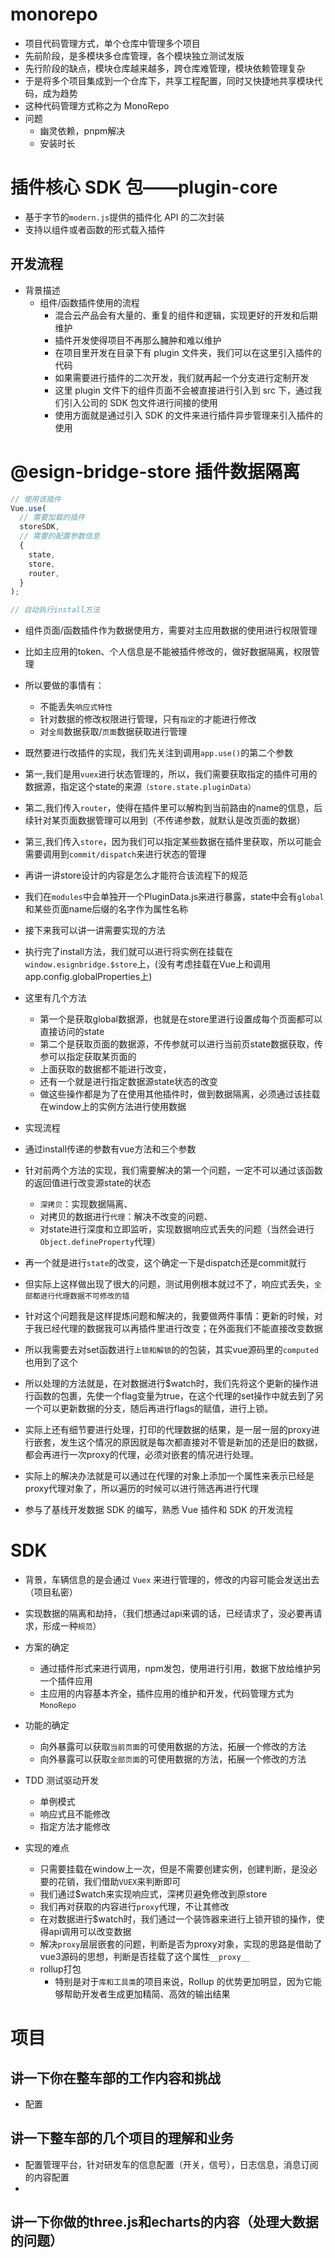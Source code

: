 # monorepo
- 项目代码管理方式，单个仓库中管理多个项目
- 先前阶段，是多模块多仓库管理，各个模块独立测试发版
- 先行阶段的缺点，模块仓库越来越多，跨仓库难管理，模块依赖管理复杂
- 于是将多个项目集成到一个仓库下，共享工程配置，同时又快捷地共享模块代码，成为趋势
- 这种代码管理方式称之为 MonoRepo
- 问题
  - 幽灵依赖，pnpm解决
  - 安装时长

# 插件核心 SDK 包——plugin-core

- 基于字节的`modern.js`提供的插件化 API 的二次封装
- 支持以组件或者函数的形式载入插件

## 开发流程

- 背景描述
  - 组件/函数插件使用的流程
    - 混合云产品会有大量的、重复的组件和逻辑，实现更好的开发和后期维护
    - 插件开发使得项目不再那么臃肿和难以维护
    - 在项目里开发在目录下有 plugin 文件夹，我们可以在这里引入插件的代码
    - 如果需要进行插件的二次开发，我们就再起一个分支进行定制开发
    - 这里 plugin 文件下的组件页面不会被直接进行引入到 src 下，通过我们引入公司的 SDK 包文件进行间接的使用
    - 使用方面就是通过引入 SDK 的文件来进行插件异步管理来引入插件的使用

# @esign-bridge-store 插件数据隔离

```js
// 使用该插件
Vue.use(
  // 需要加载的插件
  storeSDK,
  // 需要的配置参数信息
  {
    state,
    store,
    router,
  }
);

// 自动执行install方法

```
- 组件页面/函数插件作为数据使用方，需要对主应用数据的使用进行权限管理
- 比如主应用的token、个人信息是不能被插件修改的，做好数据隔离，权限管理
- 所以要做的事情有：
  - 不能丢失`响应式特性`
  - 针对数据的修改权限进行管理，只有`指定`的才能进行修改
  - 对`全局`数据获取/`页面`数据获取进行管理

- 既然要进行改插件的实现，我们先关注到调用`app.use()`的第二个参数
- 第一,我们是用` vuex `进行状态管理的，所以，我们需要获取指定的插件可用的数据源，指定这个state的来源`（store.state.pluginData）`
- 第二,我们传入`router`，使得在插件里可以解构到当前路由的name的信息，后续针对某页面数据管理可以用到（不传递参数，就默认是改页面的数据）
- 第三,我们传入`store`，因为我们可以指定某些数据在插件里获取，所以可能会需要调用到`commit/dispatch`来进行状态的管理

- 再讲一讲store设计的内容是怎么才能符合该流程下的规范
- 我们在`modules`中会单独开一个PluginData.js来进行暴露，state中会有`global`和某些页面name后缀的名字作为属性名称

- 接下来我可以讲一讲需要实现的方法
- 执行完了install方法，我们就可以进行将实例在挂载在`window.esignbridge.$store`上，(没有考虑挂载在Vue上和调用app.config.globalProperties上)
- 这里有几个方法
  - 第一个是获取global数据源，也就是在store里进行设置成每个页面都可以直接访问的state
  - 第二个是获取页面的数据源，不传参就可以进行当前页state数据获取，传参可以指定获取某页面的
  - 上面获取的数据都不能进行改变，
  - 还有一个就是进行指定数据源state状态的改变
  - 做这些操作都是为了在使用其他插件时，做到数据隔离，必须通过该挂载在window上的实例方法进行使用数据

- 实现流程
- 通过install传递的参数有vue方法和三个参数
- 针对前两个方法的实现，我们需要解决的第一个问题，一定不可以通过该函数的返回值进行改变源state的状态
  - `深拷贝`：实现数据隔离、
  - 对拷贝的数据进行`代理`：解决不改变的问题、
  - 对state进行深度和立即监听，实现数据响应式丢失的问题（当然会进行`Object.defineProperty`代理）
- 再一个就是进行`state`的改变，这个确定一下是dispatch还是commit就行

- 但实际上这样做出现了很大的问题，测试用例根本就过不了，响应式丢失，`全部都进行代理数据不可修改的错`
- 针对这个问题我是这样提炼问题和解决的，我要做两件事情：更新的时候，对于我已经代理的数据我可以再插件里进行改变；在外面我们不能直接改变数据
- 所以我需要去对set函数进行`上锁和解锁`的的包装，其实vue源码里的`computed`也用到了这个
- 所以处理的方法就是，在对数据进行$watch时，我们先将这个更新的操作进行函数的包裹，先使一个flag变量为true，在这个代理的set操作中就去到了另一个可以更新数据的分支，随后再进行flags的赋值，进行上锁。

- 实际上还有细节要进行处理，打印的代理数据的结果，是一层一层的proxy进行嵌套，发生这个情况的原因就是每次都直接对不管是新加的还是旧的数据，都会再进行一次proxy的代理，必须对嵌套的情况进行处理。
- 实际上的解决办法就是可以通过在代理的对象上添加一个属性来表示已经是proxy代理对象了，所以遍历的时候可以进行筛选再进行代理
- 参与了基线开发数据 SDK 的编写，熟悉 Vue 插件和 SDK 的开发流程

# SDK
- 背景，车辆信息的是会通过 `Vuex` 来进行管理的，修改的内容可能会发送出去（项目私密）
- 实现数据的隔离和劫持，（我们想通过api来调的话，已经请求了，没必要再请求，形成一种`规范`）
- 方案的确定
  - 通过插件形式来进行调用，npm发包，使用进行引用，数据下放给维护另一个插件应用
  - 主应用的内容基本齐全，插件应用的维护和开发，代码管理方式为 `MonoRepo`
- 功能的确定
  - 向外暴露可以获取`当前页面`的可使用数据的方法，拓展一个修改的方法
  - 向外暴露可以获取`全部页面`的可使用数据的方法，拓展一个修改的方法

- TDD 测试驱动开发
  - 单例模式
  - 响应式且不能修改
  - 指定方法才能修改

- 实现的难点
  - 只需要挂载在window上一次，但是不需要创建实例，创建判断，是没必要的花销，我们借助`VUEX`来判断即可
  - 我们通过$watch来实现响应式，深拷贝避免修改到原store
  - 我们再对获取的内容进行`proxy`代理，不让其修改
  - 在对数据进行$watch时，我们通过一个装饰器来进行上锁开锁的操作，使得api调用可以改变数据
  - 解决`proxy`层层嵌套的问题，判断是否为proxy对象，实现的思路是借助了vue3源码的思想，判断是否挂载了这个属性`__proxy__`
  - rollup打包
    - 特别是对于`库和工具类`的项目来说，Rollup 的优势更加明显，因为它能够帮助开发者生成更加精简、高效的输出结果

# 项目
## 讲一下你在整车部的工作内容和挑战
- 配置
## 讲一下整车部的几个项目的理解和业务
- 配置管理平台，针对研发车的信息配置（开关，信号），日志信息，消息订阅的内容配置
- 
## 讲一下你做的three.js和echarts的内容（处理大数据的问题）

